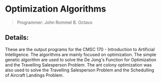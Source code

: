 # Optimization Algorithms

> Programmer: John Rommel B. Octavo

## Details:
These are the output programs for the CMSC 170 - Introduction to Artificial Intelligence. The algorithms are mainly focused on optimization. The simple genetic algorithm are used to solve the De Jong's Function for Optimization and the Travelling Salesperson Problem. The ant colony optimization was also used to solve the Travelling Salesperson Problem and the Schedulling of Aircraft Landings Problem.